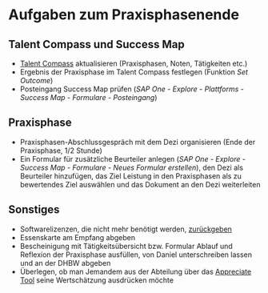 # Aufgaben zum Praxisphasenende

## Talent Compass und Success Map
- [Talent Compass](https://sapit-hr-prod-bear.launchpad.cfapps.eu10.hana.ondemand.com/site/VT#Shell-home) aktualisieren (Praxisphasen, Noten, Tätigkeiten etc.)
- Ergebnis der Praxisphase im Talent Compass festlegen (Funktion _Set Outcome_)
- Posteingang Success Map prüfen (_SAP One - Explore - Plattforms - Success Map - Formulare - Posteingang_)

## Praxisphase
- Praxisphasen-Abschlussgespräch mit dem Dezi organisieren (Ende der Praxisphase, 1/2 Stunde)
- Ein Formular für zusätzliche Beurteiler anlegen (_SAP One - Explore - Success Map - Formulare - Neues Formular erstellen_), den Dezi als Beurteiler hinzufügen, das Ziel Leistung in den Praxisphasen als zu bewertendes Ziel auswählen und das Dokument an den Dezi weiterleiten

## Sonstiges
- Softwarelizenzen, die nicht mehr benötigt werden, [zurückgeben](https://sapit-home-prod-004.launchpad.cfapps.eu10.hana.ondemand.com/site?sap-ushell-config=lean#mysoftware-Display?sap-ui-app-id-hint=fe5ca0d0-9694-4ad9-89bb-97471eaa03d7)
- Essenskarte am Empfang abgeben
- Bescheinigung mit Tätigkeitsübersicht bzw. Formular Ablauf und Reflexion der Praxisphase ausfüllen, von Daniel unterschreiben lassen und an der DHBW abgeben
- Überlegen, ob man Jemandem aus der Abteilung über das [Appreciate Tool](https://sapit-hr-prod-jobpts-web-mt-sap-prod.cfapps.eu10.hana.ondemand.com/social_feed) seine Wertschätzung ausdrücken möchte
